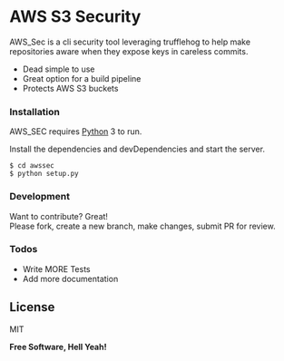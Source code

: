 <h1><a id="AWS_S3_Security_0"></a>AWS S3 Security</h1>
<p>AWS_Sec is a cli security tool leveraging trufflehog to help make repositories aware when they expose keys in careless commits.</p>
<ul>
<li>Dead simple to use</li>
<li>Great option for a build pipeline</li>
<li>Protects AWS S3 buckets</li>
</ul>
<h3><a id="Installation_8"></a>Installation</h3>
<p>AWS_SEC requires <a href="https://python.org/">Python</a> 3 to run.</p>
<p>Install the dependencies and devDependencies and start the server.</p>
<pre><code class="language-sh">$ <span class="hljs-built_in">cd</span> awssec
$ python setup.py
</code></pre>
<h3><a id="Development_18"></a>Development</h3>
<p>Want to contribute? Great!<br>
Please fork, create a new branch, make changes, submit PR for review.</p>
<h3><a id="Todos_22"></a>Todos</h3>
<ul>
<li>Write MORE Tests</li>
<li>Add more documentation</li>
</ul>
<h2><a id="License_27"></a>License</h2>
<p>MIT</p>
<p><strong>Free Software, Hell Yeah!</strong></p>
